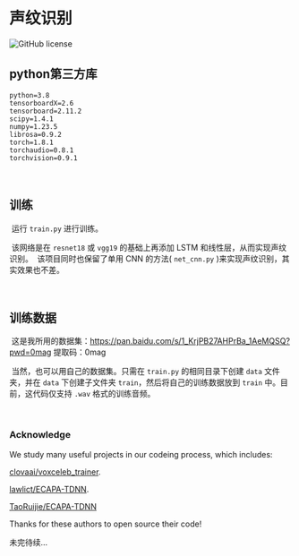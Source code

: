# 声纹识别

![GitHub license](https://img.shields.io/github/license/konas122/Voiceprint-recognition?style=flat-square)

## python第三方库

```
python=3.8
tensorboardX=2.6
tensorboard=2.11.2
scipy=1.4.1
numpy=1.23.5
librosa=0.9.2
torch=1.8.1
torchaudio=0.8.1
torchvision=0.9.1               
```

​	
## 训练
​	运行 `train.py` 进行训练。

​	该网络是在 `resnet18` 或 `vgg19` 的基础上再添加 LSTM 和线性层，从而实现声纹识别。
​	该项目同时也保留了单用 CNN 的方法( `net_cnn.py` )来实现声纹识别，其实效果也不差。


​	
## 训练数据
​	这是我所用的数据集：https://pan.baidu.com/s/1_KrjPB27AHPrBa_1AeMQSQ?pwd=0mag	提取码：0mag	

​	当然，也可以用自己的数据集。只需在 `train.py` 的相同目录下创建 `data` 文件夹，并在 `data` 下创建子文件夹 `train`，然后将自己的训练数据放到 `train` 中。目前，这代码仅支持 `.wav` 格式的训练音频。

​	

### Acknowledge

We study many useful projects in our codeing process, which includes:

[clovaai/voxceleb_trainer](https://github.com/clovaai/voxceleb_trainer).

[lawlict/ECAPA-TDNN](https://github.com/lawlict/ECAPA-TDNN/blob/master/ecapa_tdnn.py).

[TaoRuijie/ECAPA-TDNN](https://github.com/TaoRuijie/ECAPA-TDNN)

Thanks for these authors to open source their code!

未完待续...
